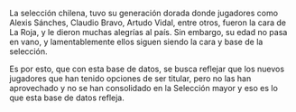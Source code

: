 La selección chilena, tuvo su generación dorada donde jugadores como Alexis Sánches, Claudio Bravo, Artudo Vidal, entre otros, fueron la cara de La Roja, y le dieron muchas alegrías al país. Sin embargo, su edad no pasa en vano, y lamentablemente ellos siguen siendo la cara y base de la selección. 

Es por esto, que con esta base de datos, se busca reflejar que los nuevos jugadores que han tenido opciones de ser titular, pero no las han aprovechado y no se han consolidado en la Selección mayor y eso es lo que esta base de datos refleja.